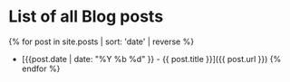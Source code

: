 # List of all Blog posts
{% for post in site.posts | sort: 'date' | reverse %}
* [{{post.date | date: "%Y %b %d" }} - {{ post.title }}]({{ post.url }})
{% endfor %}
